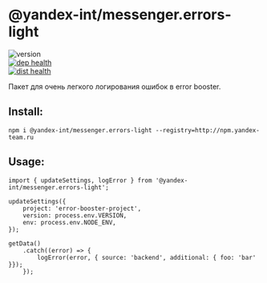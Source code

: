 # @yandex-int/messenger.errors-light

![version](https://badger.yandex-team.ru/npm/@yandex-int/messenger.errors-light/version.svg)<br>
[![dep health](https://oko.yandex-team.ru/badges/repo.svg?vcs=arc&repoName=frontend/packages/messenger.errors-light)<br>
![dist health](https://oko.yandex-team.ru/badges/pkg.svg?pkgName=@yandex-int/messenger.errors-light)
](https://oko.yandex-team.ru/repo/search-interfaces/frontend?repoFilter=packages/messenger.errors-light)

Пакет для очень легкого логирования ошибок в error booster.

## Install:

```
npm i @yandex-int/messenger.errors-light --registry=http://npm.yandex-team.ru
```

## Usage:

```
import { updateSettings, logError } from '@yandex-int/messenger.errors-light';

updateSettings({
    project: 'error-booster-project',
    version: process.env.VERSION,
    env: process.env.NODE_ENV,
});

getData()
    .catch((error) => {
        logError(error, { source: 'backend', additional: { foo: 'bar' }});
    });
```
